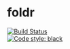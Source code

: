 # foldr

[![Build Status](https://travis-ci.org/coreygirard/foldr.svg?branch=master)](https://travis-ci.org/coreygirard/foldr) <br>
[![Code style: black](https://img.shields.io/badge/code%20style-black-000000.svg)](https://github.com/ambv/black)

